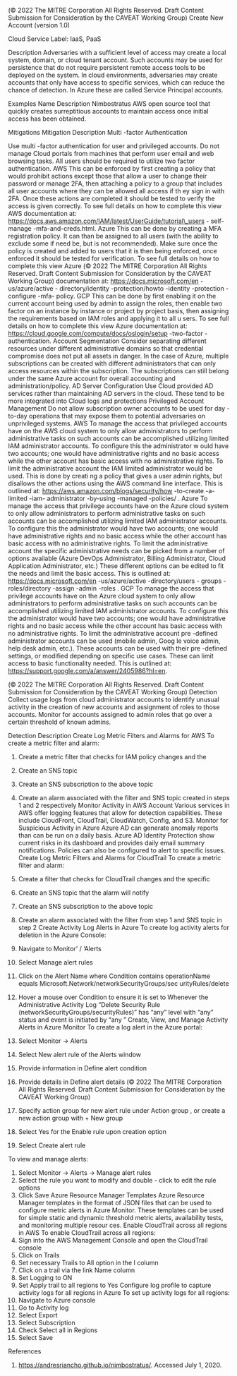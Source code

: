  
(© 2022 The MITRE Corporation All Rights Reserved. Draft Content 
Submission for Consideration by the CAVEAT Working Group) 
 Create New Account (version 1.0) 
 
Cloud Service Label: IaaS, PaaS 
 
Description 
Adversaries with a sufficient level of access may create a local system, domain, or 
cloud tenant account. Such accounts may be used for persistence that do not require 
persistent remote access tools to be deployed on the system. 
In cloud environments, adversaries may create accounts that only have access to 
specific services, which can reduce the chance of detection. In Azure these are called 
Service Principal accounts. 
 
Examples 
Name Description 
Nimbostratus AWS open source tool that quickly creates surreptitious accounts to 
maintain access once initial access has been obtained. 
 
Mitigations 
Mitigation Description 
Multi -factor Authentication 
 
 Use multi -factor authentication for user and privileged accounts. Do not 
manage Cloud portals from machines that perform user email and web 
browsing tasks. All users should be required to utilize two factor 
authentication. 
 AWS This can be enforced by first creating a policy that would prohibit actions 
except those that allow a user to change their password or manage 2FA, 
then attaching a policy to a group that includes all user accounts where 
they can be allowed all access if th ey sign in with 2FA. Once these actions 
are completed it should be tested to verify the access is given correctly. To 
see full details on how to complete this view AWS documentation at: 
https://docs.aws.amazon.com/IAM/latest/UserGuide/tutorial\_users -
self-manage -mfa-and-creds.html. 
 Azure This can be done by creating a MFA registration policy. It can than be 
assigned to all users (with the ability to exclude some if need be, but is not 
recommended). Make sure once the policy is created and added to users 
that it is then being enforced, once enforced it should be tested for 
verification. To see full details on how to complete this view Azure 
(© 2022 The MITRE Corporation All Rights Reserved. Draft Content 
Submission for Consideration by the CAVEAT Working Group) 
 documentation at: https://docs.microsoft.com/en -us/azure/active -
directory/identity -protection/howto -identity -protection -configure -mfa-
policy. 
 GCP This can be done by first enabling it on the current account being used by 
admin to assign the roles, then enable two factor on an instance by 
instance or project by project basis, then assigning the requirements based 
on IAM roles and applying it to all u sers. To see full details on how to 
complete this view Azure documentation at: 
https://cloud.google.com/compute/docs/oslogin/setup -two-factor -
authentication. 
Account Segmentation Consider separating different resources under different administrative 
domains so that credential compromise does not put all assets in danger. 
In the case of Azure, multiple subscriptions can be created with different 
administrators that can only access resources within the subscription. The 
subscriptions can still belong under the same Azure account for overall 
accounting and administration/policy. 
AD Server Configuration 
 Use Cloud provided AD services rather than maintaining AD servers in the 
cloud. These tend to be more integrated into Cloud logs and protections 
Privileged Account Management 
 Do not allow subscription owner accounts to be used for day -to-day 
operations that may expose them to potential adversaries on unprivileged 
systems. 
 AWS To manage the access that privileged accounts have on the AWS cloud 
system to only allow administrators to perform administrative tasks on such 
accounts can be accomplished utilizing limited IAM administrator accounts. 
To configure this the administrator w ould have two accounts; one would 
have administrative rights and no basic access while the other account has 
basic access with no administrative rights. To limit the administrative 
account the IAM limited administrator would be used. This is done by 
creati ng a policy that gives a user admin rights, but disallows the other 
actions using the AWS command line interface. This is outlined at: 
https://aws.amazon.com/blogs/security/how -to-create -a-limited -iam-
administrator -by-using -managed -policies/ . 
 Azure To manage the access that privilege accounts have on the Azure cloud 
system to only allow administrators to perform administrative tasks on such 
accounts can be accomplished utilizing limited IAM administrator accounts. 
To configure this the administrator would have two accounts; one would 
have administrative rights and no basic access while the other account has 
basic access with no administrative rights. To limit the administrative 
account the specific administrative needs can be picked from a number of 
options available (Azure DevOps Administrator, Billing Administrator, Cloud 
Application Administrator, etc.) These different options can be edited to fit 
the needs and limit the basic access. This is outlined at: 
https://docs.microsoft.com/en -us/azure/active -directory/users -
groups -roles/directory -assign -admin -roles . 
 GCP To manage the access that privilege accounts have on the Azure cloud 
system to only allow administrators to perform administrative tasks on such 
accounts can be accomplished utilizing limited IAM administrator accounts. 
To configure this the administrator would have two accounts; one would 
have administrative rights and no basic access while the other account has 
basic access with no administrative rights. To limit the administrative 
account pre -defined administrator accounts can be used (mobile admin, 
Goog le voice admin, help desk admin, etc.). These accounts can be used 
with their pre -defined settings, or modified depending on specific use 
cases. These can limit access to basic functionality needed. This is 
outlined at: https://support.google.com/a/answer/2405986?hl=en. 
 
 
(© 2022 The MITRE Corporation All Rights Reserved. Draft Content 
Submission for Consideration by the CAVEAT Working Group) 
 Detection 
Collect usage logs from cloud administrator accounts to identify unusual activity in the 
creation of new accounts and assignment of roles to those accounts. Monitor for 
accounts assigned to admin roles that go over a certain threshold of known admins. 
 
Detection Description 
Create Log Metric Filters and Alarms for AWS To create a metric filter and alarm: 
1. Create a metric filter that checks for IAM policy 
changes and the 
 
2. Create an SNS topic 
3. Create an SNS subscription to the above topic 
4. Create an alarm associated with the filter and 
SNS topic created in steps 1 and 2 
respectively 
Monitor Activity in AWS Account Various services in AWS offer logging features that 
allow for detection capabilities. These include 
CloudFront, CloudTrail, CloudWatch, Config, and S3. 
Monitor for Suspicious Activity in Azure Azure AD can generate anomaly reports than can be 
run on a daily basis. Azure AD Identity Protection show 
current risks in its dashboard and provides daily email 
summary notifications. Policies can also be configured 
to alert to specific issues. 
Create Log Metric Filters and Alarms for CloudTrail To create a metric filter and alarm: 
1. Create a filter that checks for CloudTrail 
changes and the specific 
 
2. Create an SNS topic that the alarm will notify 
3. Create an SNS subscription to the above topic 
4. Create an alarm associated with the filter from 
step 1 and SNS topic in step 2 
Create Activity Log Alerts in Azure To create log activity alerts for deletion in the Azure 
Console: 
1. Navigate to Monitor’ / ‘Alerts 
2. Select Manage alert rules 
3. Click on the Alert Name where Condition 
contains operationName equals 
Microsoft.Network/networkSecurityGroups/sec
urityRules/delete 
4. Hover a mouse over Condition to ensure it is 
set to Whenever the Administrative Activity 
Log “Delete Security Rule 
(networkSecurityGroups/securityRules)” has 
“any” level with “any” status and event is 
initiated by “any ” 
Create, View, and Manage Activity Alerts in Azure 
Monitor To create a log alert in the Azure portal: 
1. Select Monitor -> Alerts 
2. Select New alert rule of the Alerts window 
3. Provide information in Define alert condition 
4. Provide details in Define alert details 
(© 2022 The MITRE Corporation All Rights Reserved. Draft Content 
Submission for Consideration by the CAVEAT Working Group) 
 5. Specify action group for new alert rule under 
Action group , or create a new action group 
with + New group 
6. Select Yes for the Enable rule upon creation 
option 
7. Select Create alert rule 
 
To view and manage alerts: 
1. Select Monitor -> Alerts -> Manage alert 
rules 
2. Select the rule you want to modify and double -
click to edit the rule options 
3. Click Save 
Azure Resource Manager Templates Azure Resource Manager templates in the format of 
JSON files that can be used to configure metric alerts in 
Azure Monitor. These templates can be used for simple 
static and dynamic threshold metric alerts, availability 
tests, and monitoring multiple resour ces. 
Enable CloudTrail across all regions in AWS To enable CloudTrail across all regions: 
1. Sign into the AWS Management Console and 
open the CloudTrail console 
2. Click on Trails 
3. Set necessary Trails to All option in the I 
column 
4. Click on a trail via the link Name column 
5. Set Logging to ON 
6. Set Apply trail to all regions to Yes 
Configure log profile to capture activity logs for all 
regions in Azure To set up activity logs for all regions: 
1. Navigate to Azure console 
2. Go to Activity log 
3. Select Export 
4. Select Subscription 
5. Check Select all in Regions 
6. Select Save 
 
References 
1. https://andresriancho.github.io/nimbostratus/. Accessed July 1, 2020. 
 
 